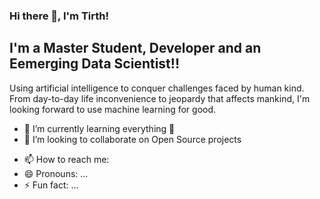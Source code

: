 ### Hi there 👋, I'm Tirth! 

<!--
**Tirth27/Tirth27** is a ✨ _special_ ✨ repository because its `README.md` (this file) appears on your GitHub profile. -->

## I'm a Master Student, Developer and an Eemerging Data Scientist!!

Using artificial intelligence to conquer challenges faced by human kind. From day-to-day life inconvenience to jeopardy that affects mankind, I'm looking forward to use machine learning for good.
<!-- - 🔭 I’m currently working on -->
- 🌱 I’m currently learning everything 🤣
- 👯 I’m looking to collaborate on Open Source projects
<!-- - 🤔 I’m looking for help with ... -->
<!-- - 💬 Ask me about ... -->
- 📫 How to reach me: 
- 😄 Pronouns: ...
- ⚡ Fun fact: ...


